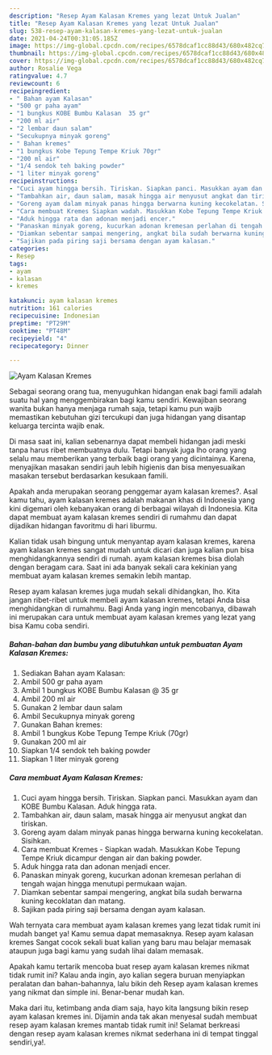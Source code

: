 ```yaml
---
description: "Resep Ayam Kalasan Kremes yang lezat Untuk Jualan"
title: "Resep Ayam Kalasan Kremes yang lezat Untuk Jualan"
slug: 538-resep-ayam-kalasan-kremes-yang-lezat-untuk-jualan
date: 2021-04-24T00:31:05.185Z
image: https://img-global.cpcdn.com/recipes/6578dcaf1cc88d43/680x482cq70/ayam-kalasan-kremes-foto-resep-utama.jpg
thumbnail: https://img-global.cpcdn.com/recipes/6578dcaf1cc88d43/680x482cq70/ayam-kalasan-kremes-foto-resep-utama.jpg
cover: https://img-global.cpcdn.com/recipes/6578dcaf1cc88d43/680x482cq70/ayam-kalasan-kremes-foto-resep-utama.jpg
author: Rosalie Vega
ratingvalue: 4.7
reviewcount: 6
recipeingredient:
- " Bahan ayam Kalasan"
- "500 gr paha ayam"
- "1 bungkus KOBE Bumbu Kalasan  35 gr"
- "200 ml air"
- "2 lembar daun salam"
- "Secukupnya minyak goreng"
- " Bahan kremes"
- "1 bungkus Kobe Tepung Tempe Kriuk 70gr"
- "200 ml air"
- "1/4 sendok teh baking powder"
- "1 liter minyak goreng"
recipeinstructions:
- "Cuci ayam hingga bersih. Tiriskan. Siapkan panci. Masukkan ayam dan KOBE Bumbu Kalasan. Aduk hingga rata."
- "Tambahkan air, daun salam, masak hingga air menyusut angkat dan tiriskan."
- "Goreng ayam dalam minyak panas hingga berwarna kuning kecokelatan. Sisihkan."
- "Cara membuat Kremes Siapkan wadah. Masukkan Kobe Tepung Tempe Kriuk dicampur dengan air dan baking powder."
- "Aduk hingga rata dan adonan menjadi encer."
- "Panaskan minyak goreng, kucurkan adonan kremesan perlahan di tengah wajan hingga menutupi permukaan wajan."
- "Diamkan sebentar sampai mengering, angkat bila sudah berwarna kuning kecoklatan dan matang."
- "Sajikan pada piring saji bersama dengan ayam kalasan."
categories:
- Resep
tags:
- ayam
- kalasan
- kremes

katakunci: ayam kalasan kremes 
nutrition: 161 calories
recipecuisine: Indonesian
preptime: "PT29M"
cooktime: "PT48M"
recipeyield: "4"
recipecategory: Dinner

---
```



![Ayam Kalasan Kremes](https://img-global.cpcdn.com/recipes/6578dcaf1cc88d43/680x482cq70/ayam-kalasan-kremes-foto-resep-utama.jpg)

Sebagai seorang orang tua, menyuguhkan hidangan enak bagi famili adalah suatu hal yang menggembirakan bagi kamu sendiri. Kewajiban seorang  wanita bukan hanya menjaga rumah saja, tetapi kamu pun wajib memastikan kebutuhan gizi tercukupi dan juga hidangan yang disantap keluarga tercinta wajib enak.

Di masa  saat ini, kalian sebenarnya dapat membeli hidangan jadi meski tanpa harus ribet membuatnya dulu. Tetapi banyak juga lho orang yang selalu mau memberikan yang terbaik bagi orang yang dicintainya. Karena, menyajikan masakan sendiri jauh lebih higienis dan bisa menyesuaikan masakan tersebut berdasarkan kesukaan famili. 



Apakah anda merupakan seorang penggemar ayam kalasan kremes?. Asal kamu tahu, ayam kalasan kremes adalah makanan khas di Indonesia yang kini digemari oleh kebanyakan orang di berbagai wilayah di Indonesia. Kita dapat membuat ayam kalasan kremes sendiri di rumahmu dan dapat dijadikan hidangan favoritmu di hari liburmu.

Kalian tidak usah bingung untuk menyantap ayam kalasan kremes, karena ayam kalasan kremes sangat mudah untuk dicari dan juga kalian pun bisa menghidangkannya sendiri di rumah. ayam kalasan kremes bisa diolah dengan beragam cara. Saat ini ada banyak sekali cara kekinian yang membuat ayam kalasan kremes semakin lebih mantap.

Resep ayam kalasan kremes juga mudah sekali dihidangkan, lho. Kita jangan ribet-ribet untuk membeli ayam kalasan kremes, tetapi Anda bisa menghidangkan di rumahmu. Bagi Anda yang ingin mencobanya, dibawah ini merupakan cara untuk membuat ayam kalasan kremes yang lezat yang bisa Kamu coba sendiri.

<!--inarticleads1-->

##### Bahan-bahan dan bumbu yang dibutuhkan untuk pembuatan Ayam Kalasan Kremes:

1. Sediakan  Bahan ayam Kalasan:
1. Ambil 500 gr paha ayam
1. Ambil 1 bungkus KOBE Bumbu Kalasan @ 35 gr
1. Ambil 200 ml air
1. Gunakan 2 lembar daun salam
1. Ambil Secukupnya minyak goreng
1. Gunakan  Bahan kremes:
1. Ambil 1 bungkus Kobe Tepung Tempe Kriuk (70gr)
1. Gunakan 200 ml air
1. Siapkan 1/4 sendok teh baking powder
1. Siapkan 1 liter minyak goreng




<!--inarticleads2-->

##### Cara membuat Ayam Kalasan Kremes:

1. Cuci ayam hingga bersih. Tiriskan. Siapkan panci. Masukkan ayam dan KOBE Bumbu Kalasan. Aduk hingga rata.
1. Tambahkan air, daun salam, masak hingga air menyusut angkat dan tiriskan.
1. Goreng ayam dalam minyak panas hingga berwarna kuning kecokelatan. Sisihkan.
1. Cara membuat Kremes - Siapkan wadah. Masukkan Kobe Tepung Tempe Kriuk dicampur dengan air dan baking powder.
1. Aduk hingga rata dan adonan menjadi encer.
1. Panaskan minyak goreng, kucurkan adonan kremesan perlahan di tengah wajan hingga menutupi permukaan wajan.
1. Diamkan sebentar sampai mengering, angkat bila sudah berwarna kuning kecoklatan dan matang.
1. Sajikan pada piring saji bersama dengan ayam kalasan.




Wah ternyata cara membuat ayam kalasan kremes yang lezat tidak rumit ini mudah banget ya! Kamu semua dapat memasaknya. Resep ayam kalasan kremes Sangat cocok sekali buat kalian yang baru mau belajar memasak ataupun juga bagi kamu yang sudah lihai dalam memasak.

Apakah kamu tertarik mencoba buat resep ayam kalasan kremes nikmat tidak rumit ini? Kalau anda ingin, ayo kalian segera buruan menyiapkan peralatan dan bahan-bahannya, lalu bikin deh Resep ayam kalasan kremes yang nikmat dan simple ini. Benar-benar mudah kan. 

Maka dari itu, ketimbang anda diam saja, hayo kita langsung bikin resep ayam kalasan kremes ini. Dijamin anda tak akan menyesal sudah membuat resep ayam kalasan kremes mantab tidak rumit ini! Selamat berkreasi dengan resep ayam kalasan kremes nikmat sederhana ini di tempat tinggal sendiri,ya!.

